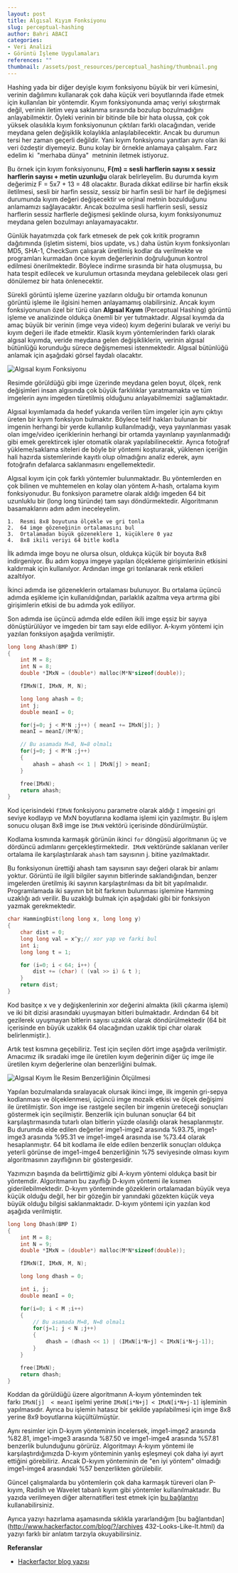 ```yaml
---
layout: post
title: Algısal Kıyım Fonksiyonu
slug: perceptual-hashing
author: Bahri ABACI
categories:
- Veri Analizi
- Görüntü İşleme Uygulamaları
references: ""
thumbnail: /assets/post_resources/perceptual_hashing/thumbnail.png
---
```


Hashing yada bir diğer deyişle kıyım fonksiyonu büyük bir veri kümesini, verinin dağılımını kullanarak çok daha küçük veri boyutlarında ifade etmek için kullanılan bir yöntemdir. Kıyım fonksiyonunda amaç veriyi sıkıştırmak değil, verinin iletim veya saklanma sırasında bozulup bozulmadığını anlayabilmektir. Öyleki verinin bir bitinde bile bir hata oluşsa, çok çok yüksek olasılıkla kıyım fonksiyonunun çıktıları farklı olacağından, veride meydana gelen değişiklik kolaylıkla anlaşılabilecektir. Ancak bu durumun tersi her zaman geçerli değildir. Yani kıyım fonksiyonu yanıtları aynı olan iki veri özdeştir diyemeyiz. Bunu kolay bir örnekle anlamaya çalışalım. Farz edelim ki  "merhaba dünya"  metninin iletmek istiyoruz.  

<!--more-->
  
Bu örnek için kıyım fonksiyonunu, **F(m) = sesli harflerin sayısı x sessiz harflerin sayısı + metin uzunluğu** olarak belirleyelim. Bu durumda kıyım değerimiz F = 5x7 + 13 = 48 olacaktır. Burada dikkat edilirse bir harfin eksik iletilmesi, sesli bir harfin sessiz, sessiz bir harfin sesli bir harf ile değişmesi durumunda kıyım değeri değişecektir ve orjinal metnin bozulduğunu anlamamızı sağlayacaktır. Ancak bozulma sesli harflerin sesli, sessiz harflerin sessiz harflerle değişmesi şeklinde olursa, kıyım fonksiyonumuz meydana gelen bozulmayı anlayamayacaktır. 

Günlük hayatımızda çok fark etmesek de pek çok kritik programın dağıtımında (işletim sistemi, bios update, vs.) daha üstün kıyım
fonksiyonları MD5, SHA-1, CheckSum çalışarak üretilmiş kodlar da verilmekte ve programları kurmadan önce kıyım değerlerinin doğruluğunun kontrol edilmesi önerilmektedir. Böylece indirme sırasında bir hata oluşmuşsa, bu hata tespit edilecek ve kurulumun ortasında meydana gelebilecek olası geri dönülemez bir hata önlenecektir.

Sürekli görüntü işleme üzerine yazıların olduğu bir ortamda konunun görüntü işleme ile ilgisini hemen anlayamamış olabilirsiniz. Ancak kıyım fonksiyonunun özel bir türü olan **Algısal Kıyım** (Perceptual Hashing) görüntü işleme ve analizinde oldukça önemli bir yer tutmaktadır. Algısal kıyımda da amaç büyük bir verinin (imge veya video) kıyım değerini bularak ve veriyi bu kıyım değeri ile ifade etmektir. Klasik kıyım yöntemlerinden farklı olarak algısal kıyımda, veride meydana gelen değişikliklerin, verinin algısal bütünlüğü korunduğu sürece değişmemesi istenmektedir. Algısal bütünlüğü anlamak için aşağıdaki görsel faydalı olacaktır.

![Algısal kıyım Fonksiyonu][perceptual_hashing]

Resimde görüldüğü gibi imge üzerinde meydana gelen boyut, ölçek, renk değişimleri insan algısında çok büyük farklılıklar yaratmamakta ve tüm imgelerin aynı imgeden türetilmiş olduğunu anlayabilmemizi  sağlamaktadır.  
  
Algısal kıyımlamada da hedef yukarıda verilen tüm imgeler için aynı çıktıyı üreten bir kıyım fonksiyon bulmaktır. Böylece telif hakları bulunan bir imgenin herhangi bir yerde kullanılıp kullanılmadığı, veya yayınlanması yasak olan imge/video içeriklerinin herhangi bir ortamda yayınlanıp yayınlanmadığı gibi emek gerektircek işler otomatik olarak yapılabilinecektir. Ayrıca fotoğraf yükleme/saklama siteleri de böyle bir yöntemi koşturarak, yüklenen içeriğin hali hazırda sistemlerinde kayıtlı olup olmadığını analiz ederek, aynı fotoğrafın defalarca saklanmasını engellemektedir.  
  
Algısal kıyım için çok farklı yöntemler bulunmaktadır. Bu yöntemlerden en çok bilinen ve muhtemelen en kolay olan yöntem A-hash, ortalama kıyım fonksiyonudur. Bu fonksiyon parametre olarak aldığı imgeden 64 bit uzunluklu bir (long long türünde) tam sayı döndürmektedir. Algoritmanın basamaklarını adım adım ineceleyelim.  
  

    1.  Resmi 8x8 boyutuna ölçekle ve gri tonla
    2.  64 imge gözeneğinin ortalamasını bul
    3.  Ortalamadan büyük gözeneklere 1, küçüklere 0 yaz
    4.  8x8 ikili veriyi 64 bitle kodla

  
İlk adımda imge boyu ne olursa olsun, oldukça küçük bir boyuta 8x8 indirgeniyor. Bu adım kopya imgeye yapılan ölçekleme girişimlerinin
etkisini kaldırmak için kullanılyor. Ardından imge gri tonlanarak renk etkileri azaltılyor.  
  
İkinci adımda ise gözeneklerin ortalaması bulunuyor. Bu ortalama üçüncü adımda eşikleme için kullanıldığından, parlaklık azaltma veya artırma gibi girişimlerin etkisi de bu adımda yok ediliyor.  
  
Son adımda ise üçüncü adımda elde edilen ikili imge eşsiz bir sayıya dönüştürülüyor ve imgeden bir tam sayı elde ediliyor. A-kıyım yöntemi için yazılan fonksiyon aşağıda verilmiştir.

```c
long long Ahash(BMP I) 
{
    int M = 8;
    int N = 8;
    double *IMxN = (double*) malloc(M*N*sizeof(double));

    fIMxN(I, IMxN, M, N);

    long long ahash = 0;
    int j;
    double meanI = 0;

    for(j=0; j < M*N ;j++) { meanI += IMxN[j]; }
    meanI = meanI/(M*N);

    // Bu asamada M=8, N=8 olmalı
    for(j=0; j < M*N ;j++) 
    {
        ahash = ahash << 1 | IMxN[j] > meanI;
    }

    free(IMxN);
    return ahash;
}
```

Kod içerisindeki `fIMxN` fonksiyonu parametre olarak aldığı `I` imgesini gri seviye kodlayıp ve MxN boyutlarına kodlama işlemi için yazılmıştır. Bu işlem sonucu oluşan 8x8 imge ise `IMxN` vektörü içerisinde döndürülmüştür.  
  
Kodlama kısmında karmaşık görünün ikinci `for` döngüsü algoritmanın üç ve dördüncü adımlarını gerçekleştirmektedir.  `IMxN` vektöründe saklanan veriler ortalama ile karşılaştırılarak `ahash` tam sayısının j. bitine yazılmaktadır.  
  
Bu fonksiyonun ürettiği ahash tam sayısının sayı değeri olarak bir anlamı yoktur. Görüntü ile ilgili bilgiler sayının bitlerinde saklandığından, benzer imgelerden üretilmiş iki sayının karşılaştırılması da bit bit yapılmalıdır. Programlamada iki sayının bit bit farkının bulunması işlemine Hamming uzaklığı adı verilir. Bu uzaklığı bulmak için aşağıdaki gibi bir fonksiyon yazmak gerekmektedir.

```c
char HammingDist(long long x, long long y)
{
    char dist = 0;
    long long val = x^y;// xor yap ve farki bul
    int i;
    long long t = 1;

    for (i=0; i < 64; i++) {
        dist += (char) ( (val >> i) & t );
    }
    return dist;
}
```

Kod basitçe x ve y değişkenlerinin xor değerini almakta (ikili çıkarma işlemi) ve iki bit dizisi arasındaki uyuşmayan bitleri bulmaktadır. Ardından 64 bit gezilerek uyuşmayan bitlerin sayısı uzaklık olarak döndürülmektedir (64 bit içerisinde en büyük uzaklık 64 olacağından uzaklık tipi char olarak belirlenmiştir.).
  
Artık test kısmına geçebiliriz. Test için seçilen dört imge aşağıda verilmiştir. Amacımız ilk sıradaki imge ile üretilen kıyım değerinin diğer üç imge ile üretilen kıyım değerlerine olan benzerliğini bulmak.  
  
![Algısal Kıyım İle Resim Benzerliğinin Ölçülmesi][sample]
  
Yapılan bozulmalarıda sıralayacak olursak ikinci imge, ilk imgenin gri-sepya kodlanması ve ölçeklenmesi, üçüncü imge mozaik etkisi ve ölçek değişimi ile üretilmiştir. Son imge ise rastgele seçilen bir imgenin üreteceği sonuçları göstermek için seçilmiştir. Benzerlik için bulunan sonuçlar 64 bit karşılaştırmasında tutarlı olan bitlerin yüzde olasılığı olarak hesaplanmıştır. Bu durumda elde edilen değerler imge1-imge2 arasında %93.75, imge1-imge3 arasında %95.31 ve imge1-imge4 arasında ise %73.44 olarak hesaplanmıştır. 64 bit kodlama ile elde edilen benzerlik sonuçları oldukça yeterli görünse de imge1-imge4 benzerliğinin %75 seviyesinde olması kıyım algoritmasının zayıflığının bir göstergesidir.  
  
Yazımızın başında da belirttiğimiz gibi A-kıyım yöntemi oldukça basit bir yöntemdir. Algoritmanın bu zayıflığı D-kıyım yöntemi ile kısmen giderilebilmektedir. D-kıyım yönteminde gözeklerin ortalamadan büyük veya küçük olduğu değil, her bir gözeğin bir yanındaki gözekten küçük veya büyük olduğu bilgisi saklanmaktadır. D-kıyım yöntemi için yazılan kod aşağıda verilmiştir.

```c
long long Dhash(BMP I) 
{
    int M = 8;
    int N = 9;
    double *IMxN = (double*) malloc(M*N*sizeof(double));

    fIMxN(I, IMxN, M, N);

    long long dhash = 0;

    int i, j;
    double meanI = 0;

    for(i=0; i < M ;i++) 
    {
        // Bu asamada M=8, N=8 olmalı
        for(j=1; j < N ;j++) 
        {
            dhash = (dhash << 1) | (IMxN[i*N+j] < IMxN[i*N+j-1]);
        }
    }

    free(IMxN);
    return dhash;
}
```

Koddan da görüldüğü üzere algoritmanın A-kıyım yönteminden tek farkı `IMxN[j]  < meanI` işelmi yerine `IMxN[i*N+j] < IMxN[i*N+j-1]` işleminin yapılmasıdır. Ayrıca bu işlemin hatasız bir şekilde yapılabilmesi için imge 8x8 yerine 8x9 boyutlarına küçültülmüştür.  
  
Aynı resimler için D-kıyım yönteminin incelersek, imge1-imge2 arasında %82.81, imge1-imge3 arasında %87.50 ve imge1-imge4 arasında %57.81 benzerlik bulunduğunu görürüz. Algoritmayı A-kıyım yöntemi ile karşılaştırdığımızda D-kıyım yönteminin yanlış eşleşmeyi çok daha iyi ayırt ettiğini görebiliriz. Ancak D-kıyım yönteminin de "en iyi yöntem" olmadığı imge1-imge4 arasındaki %57 benzerlikten görülebilir.  
  
  
Güncel çalışmalarda bu yöntemlerin çok daha karmaşık türeveri olan P-kıyım, Radish ve Wavelet tabanlı kıyım gibi yöntemler kullanılmaktadır. Bu yazıda verilmeyen diğer alternatifleri test etmek için [bu bağlantıyı](http://www.phash.org/demo/) kullanabilirsiniz.  
  
Ayrıca yazıyı hazırlama aşamasında sıklıkla yararlandığım [bu bağlantıdan](http://www.hackerfactor.com/blog/?/archives 432-Looks-Like-It.html) da yazıyı farklı bir anlatım tarzıyla okuyabilirsiniz.  
  
**Referanslar**
* [Hackerfactor blog yazısı](http://www.hackerfactor.com/blog/?/archives/432-Looks-Like-It.html)

[RESOURCES]: # (List of the resources used by the blog post)
[perceptual_hashing]: /assets/post_resources/perceptual_hashing/algisal_kiyim.png
[sample]: /assets/post_resources/perceptual_hashing/kiyim_test.png